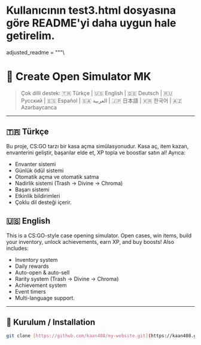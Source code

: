 # Kullanıcının test3.html dosyasına göre README'yi daha uygun hale getirelim.

adjusted_readme = """\
# 🎁 Create Open Simulator MK

> Çok dilli destek: 🇹🇷 Türkçe | 🇺🇸 English | 🇩🇪 Deutsch | 🇷🇺 Русский | 🇪🇸 Español | 🇸🇦 العربية | 🇯🇵 日本語 | 🇰🇷 한국어 | 🇦🇿 Azərbaycanca

---

## 🇹🇷 Türkçe

Bu proje, CS:GO tarzı bir kasa açma simülasyonudur. Kasa aç, item kazan, envanterini geliştir, başarılar elde et, XP topla ve boostlar satın al! Ayrıca:
- Envanter sistemi
- Günlük ödül sistemi
- Otomatik açma ve otomatik satma
- Nadirlik sistemi (Trash → Divine → Chroma)
- Başarı sistemi
- Etkinlik bildirimleri
- Çoklu dil desteği içerir.

## 🇺🇸 English

This is a CS:GO-style case opening simulator. Open cases, win items, build your inventory, unlock achievements, earn XP, and buy boosts! Also includes:
- Inventory system
- Daily rewards
- Auto-open & auto-sell
- Rarity system (Trash → Divine → Chroma)
- Achievement system
- Event timers
- Multi-language support.

---

## 📁 Kurulum / Installation

```bash
git clone [https://github.com/kaan408/my-website.git](https://kaan408.github.io/create-sumilator-mk/)
